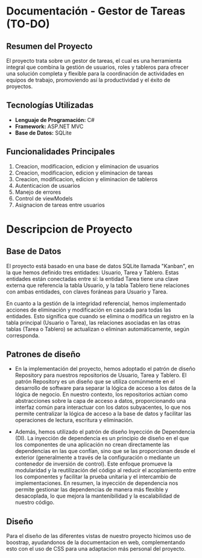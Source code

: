 # Documentación - Gestor de Tareas (TO-DO)

## Resumen del Proyecto

El proyecto trata sobre un gestor de tareas, el cual es una herramienta integral que combina la gestión de usuarios, roles y tableros para ofrecer una solución completa y flexible para la coordinación de actividades en equipos de trabajo, promoviendo así la productividad y el éxito de proyectos.

## Tecnologías Utilizadas

- **Lenguaje de Programación:** C#
- **Framework:** ASP.NET MVC
- **Base de Datos:** SQLite

## Funcionalidades Principales

1. Creacion, modificacion, edicion y eliminacion de usuarios
2. Creacion, modificacion, edicion y eliminacion de tareas
3. Creacion, modificacion, edicion y eliminacion de tableros
4. Autenticacion de usuarios
5. Manejo de errores
6. Control de viewModels
7. Asignacion de tareas entre usuarios

# Descripcion de Proyecto

## Base de Datos

El proyecto está basado en una base de datos SQLite llamada "Kanban", en la que hemos definido tres entidades: Usuario, Tarea y Tablero. Estas entidades están conectadas entre sí: la entidad Tarea tiene una clave externa que referencia la tabla Usuario, y la tabla Tablero tiene relaciones con ambas entidades, con claves foráneas para Usuario y Tarea.

En cuanto a la gestión de la integridad referencial, hemos implementado acciones de eliminación y modificación en cascada para todas las entidades. Esto significa que cuando se elimina o modifica un registro en la tabla principal (Usuario o Tarea), las relaciones asociadas en las otras tablas (Tarea o Tablero) se actualizan o eliminan automáticamente, según corresponda.

## Patrones de diseño

- En la implementación del proyecto, hemos adoptado el patrón de diseño Repository para nuestros repositorios de Usuario, Tarea y Tablero. El patrón Repository es un diseño que se utiliza comúnmente en el desarrollo de software para separar la lógica de acceso a los datos de la lógica de negocio. En nuestro contexto, los repositorios actúan como abstracciones sobre la capa de acceso a datos, proporcionando una interfaz común para interactuar con los datos subyacentes, lo que nos permite centralizar la lógica de acceso a la base de datos y facilitar las operaciones de lectura, escritura y eliminación.

- Además, hemos utilizado el patrón de diseño Inyección de Dependencia (DI). La inyección de dependencia es un principio de diseño en el que los componentes de una aplicación no crean directamente las dependencias en las que confían, sino que se las proporcionan desde el exterior (generalmente a través de la configuración o mediante un contenedor de inversión de control). Este enfoque promueve la modularidad y la reutilización del código al reducir el acoplamiento entre los componentes y facilitar la prueba unitaria y el intercambio de implementaciones. En resumen, la inyección de dependencia nos permite gestionar las dependencias de manera más flexible y desacoplada, lo que mejora la mantenibilidad y la escalabilidad de nuestro código.

## Diseño

Para el diseño de las diferentes vistas de nuestro proyecto hicimos uso de boostrap, ayudandonos de la documentacion en web, complementando esto con el uso de CSS para una adaptacion más personal del proyecto.
